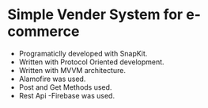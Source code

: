 # Simple Vender System for e-commerce
- Programaticlly developed with SnapKit.
- Written with Protocol Oriented development.
- Written with MVVM architecture.
- Alamofire was used.
- Post and Get Methods used.
- Rest Api -Firebase was used.
